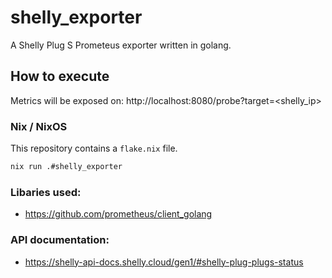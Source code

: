 # shelly_exporter
A Shelly Plug S Prometeus exporter written in golang.

## How to execute

Metrics will be exposed on: http://localhost:8080/probe?target=<shelly_ip>

### Nix / NixOS
This repository contains a `flake.nix` file.
```sh
nix run .#shelly_exporter
```

### Libaries used:
- https://github.com/prometheus/client_golang

### API documentation:
- https://shelly-api-docs.shelly.cloud/gen1/#shelly-plug-plugs-status
